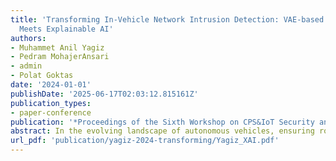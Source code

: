 ```yaml
---
title: 'Transforming In-Vehicle Network Intrusion Detection: VAE-based Knowledge Distillation
  Meets Explainable AI'
authors:
- Muhammet Anil Yagiz
- Pedram MohajerAnsari
- admin
- Polat Goktas
date: '2024-01-01'
publishDate: '2025-06-17T02:03:12.815161Z'
publication_types:
- paper-conference
publication: '*Proceedings of the Sixth Workshop on CPS&IoT Security and Privacy*'
abstract: In the evolving landscape of autonomous vehicles, ensuring robust in-vehicle network (IVN) security is paramount. This paper introduces an advanced intrusion detection system (IDS) called KD-XVAE that uses a Variational Autoencoder (VAE)-based knowledge distillation approach to enhance both performance and efficiency. Our model significantly reduces complexity, operating with just 1669 parameters and achieving an inference time of 0.3 ms per batch, making it highly suitable for resource-constrained automotive environments. Evaluations in the HCRL Car-Hacking dataset demonstrate exceptional capabilities, attaining perfect scores (Recall, Precision, F1 Score of 100%, and FNR of 0%) under multiple attack types, including DoS, Fuzzing, Gear Spoofing, and RPM Spoofing. Comparative analysis on the CICIoV2024 dataset further underscores its superiority over traditional machine learning models, achieving perfect detection metrics. We furthermore integrate Explainable AI (XAI) techniques to ensure transparency in the model's decisions. The VAE compresses the original feature space into a latent space, on which the distilled model is trained. SHAP (SHapley Additive exPlanations) values provide insights into the importance of each latent dimension, mapped back to original features for intuitive understanding. Our paper advances the field by integrating state-of-the-art techniques, addressing critical challenges in the deployment of efficient, trustworthy, and reliable IDSes for autonomous vehicles, ensuring enhanced protection against emerging cyber threats.
url_pdf: 'publication/yagiz-2024-transforming/Yagiz_XAI.pdf'
---
```

